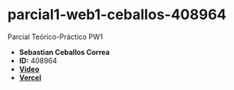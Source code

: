 # parcial1-web1-ceballos-408964
Parcial Teórico-Práctico PW1
- **Sebastian Ceballos Correa**
- **ID:** 408964
- [**Video**](https://youtu.be/35PTI4eWoLE)
- [**Vercel**](https://parcial1-web1-ceballos-408964.vercel.app/)
